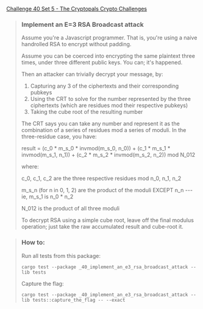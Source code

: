 [Challenge 40 Set 5 - The Cryptopals Crypto Challenges](https://cryptopals.com/sets/5/challenges/40)

> ### Implement an E=3 RSA Broadcast attack
>
> Assume you're a Javascript programmer. That is, you're using a naive handrolled RSA to encrypt without padding.
>
> Assume you can be coerced into encrypting the same plaintext three times, under three different public keys. You can; it's happened.
>
> Then an attacker can trivially decrypt your message, by:
>
> 1.  Capturing any 3 of the ciphertexts and their corresponding pubkeys
> 2.  Using the CRT to solve for the number represented by the three ciphertexts (which are residues mod their respective pubkeys)
> 3.  Taking the cube root of the resulting number
>
> The CRT says you can take any number and represent it as the combination of a series of residues mod a series of moduli. In the three-residue case, you have:
>
> result =
>   (c\_0 \* m\_s\_0 \* invmod(m\_s\_0, n\_0)) +
>   (c\_1 \* m\_s\_1 \* invmod(m\_s\_1, n\_1)) +
>   (c\_2 \* m\_s\_2 \* invmod(m\_s\_2, n\_2)) mod N\_012
>
> where:
>
>  c\_0, c\_1, c\_2 are the three respective residues mod
>  n\_0, n\_1, n\_2
>
>  m\_s\_n (for n in 0, 1, 2) are the product of the moduli
>  EXCEPT n\_n --- ie, m\_s\_1 is n\_0 \* n\_2
>
>  N\_012 is the product of all three moduli
>
> To decrypt RSA using a simple cube root, leave off the final modulus operation; just take the raw accumulated result and cube-root it.

> ### How to:
> Run all tests from this package:
>
>     cargo test --package _40_implement_an_e3_rsa_broadcast_attack --lib tests
>
> Capture the flag:
>
>     cargo test --package _40_implement_an_e3_rsa_broadcast_attack --lib tests::capture_the_flag -- --exact
